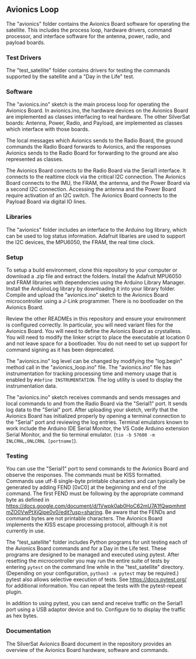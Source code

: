 ## Avionics Loop
The "avionics" folder contains the Avionics Board software for operating the satellite. 
This includes the process loop, hardware drivers, command processor, and interface software for the antenna, power, radio, and payload boards.

### Test Drivers
The "test_satellite" folder contains drivers for testing the commands supported by the satellite and a "Day in the Life" test.

### Software
The "avionics.ino" sketch is the main process loop for operating the Avionics Board. In avionics.ino, the hardware devices on the Avionics Board are implemented as classes interfacing to real hardware. The other SilverSat boards: Antenna, Power, Radio, and Payload, are implemented as classes which interface with those boards. 

The local messages which Avionics sends to the Radio Board, the ground commands the Radio Board forwards to Avionics, and the responses Avionics sends to the Radio Board for forwarding to the ground are also represented as classes.

The Avionics Board connects to the Radio Board via the Serial1 interface. It connects to the realtime clock via the critical I2C connection. The Avionics Board connects to the IMU, the FRAM, the antenna, and the Power Board via a second I2C connection. Accessing the antenna and the Power Board require activation of an I2C switch. The Avionics Board connects to the Payload Board via digital IO lines.

### Libraries
The "avionics" folder includes an interface to the Arduino log library, which can be used to log status information. Adafruit libaries are used to support the I2C devices, the MPU6050, the FRAM, the real time clock.

### Setup
To setup a build environment, clone this repository to your computer or download a .zip file and extract the folders. Install the Adafruit MPU6050 and FRAM libraries with dependencies using the Arduino Library Manager. Install the ArduinoLog library by downloading it into your library folder. Compile and upload the "avionics.ino" sketch to the Avionics Board microcontroller using a J-Link programmer. There is no bootloader on the Avionics Board.

Review the other READMEs in this repository and ensure your environment is configured correctly. In particular, you will need variant files for the Avionics Board. You will need to define the Avionics Board as crystalless. You will need to modify the linker script to place the executable at location 0 and not leave space for a bootloader. You do not need to set up support for command signing as it has been deprecated.

The "avionics.ino" log level can be changed by modifying the "log.begin" method call in the "avionics_loop.ino" file. The "avionics.ino" file has instrumentation for tracking processing time and memory usage that is enabled by ```#define INSTRUMENTATION```. The log utility is used to display the instrumentation data.

The "avionics.ino" sketch receives commands and sends messages and local commands to and from the Radio Board via the "Serial1" port. It sends log data to the "Serial" port. After uploading your sketch, verify that the Avionics Board has initialized properly by opening a terminal connection to the "Serial" port and reviewing the log entries. Terminal emulators known to work include the Arduino IDE Serial Monitor, the VS Code Arduino extension Serial Monitor, and the tio terminal emulator. (```tio -b 57600 -m INLCRNL,ONLCRNL [portname]```). 

### Testing

You can use the "Serial1" port to send commands to the Avionics Board and observe the responses. The commands must be KISS formatted. Commands use utf-8 single-byte printable characters and can typically be generated by adding FEND [0xC0] at the beginning and end of the command. The first FEND must be following by the appropriate command byte as defined in https://docs.google.com/document/d/1Vwpk0ab0HoC62mU7A1fQwpmhmtmZO0VwPtXjQipe0v0/edit?usp=sharing. Be aware that the FENDs and command bytes are not printable characters. The Avionics Board implements the KISS escape processing protocol, although it is not currently in use.

The "test_satellite" folder includes Python programs for unit testing each of the Avionics Board commands and for a Day in the Life test. These programs are designed to be managed and executed using pytest. After resetting the microcontroller you may run the entire suite of tests by entering ```pytest``` on the command line while in the "test_satellite" directory. (Depending on your configuration, ```python3 -m pytest``` may be required.) pytest also allows selective execution of tests. See https://docs.pytest.org/ for additional information. You can repeat the tests with the pytest-repeat plugin.

In addition to using pytest, you can send and receive traffic on the Serial1 port using a USB adaptor device and tio. Configure tio to display the traffic as hex bytes. 

### Documentation

The SilverSat Avionics Board document in the repository provides an overview of the Avionics Board hardware, software and commands.
